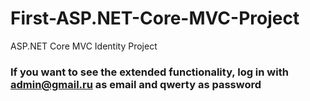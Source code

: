 # First-ASP.NET-Core-MVC-Project
ASP.NET Core MVC Identity Project

### If you want to see the extended functionality, log in with admin@gmail.ru as email and qwerty as password
